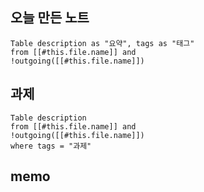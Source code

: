## 오늘 만든 노트

```dataview
Table description as "요약", tags as "태그"
from [[#this.file.name]] and
!outgoing([[#this.file.name]])
```


## 과제

```dataview
Table description
from [[#this.file.name]] and
!outgoing([[#this.file.name]]) 
where tags = "과제"
```

## memo

